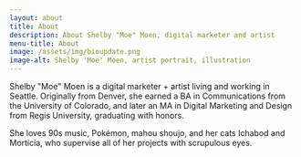 ```yaml
---
layout: about
title: About
description: About Shelby "Moe" Moen, digital marketer and artist
menu-title: About
image: /assets/img/bioupdate.png
image-alt: Shelby 'Moe' Moen, artist portrait, illustration
---
```


Shelby "Moe" Moen is a digital marketer + artist living and working in Seattle.  Originally from Denver, she earned a BA in Communications from the University of Colorado, and later an MA in Digital Marketing and Design from Regis University, graduating with honors.

She loves 90s music, Pokémon, mahou shoujo, and her cats Ichabod and Morticia, who supervise all of her projects with scrupulous eyes.
